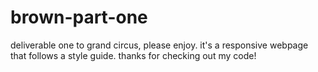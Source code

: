 # brown-part-one
deliverable one to grand circus, please enjoy. it's a responsive webpage that follows a style guide. thanks for checking out my code!
